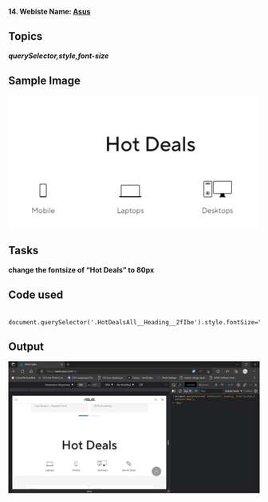 **14. Webiste Name: [Asus](https://www.asus.com/in/)**

## Topics

***querySelector,style,font-size***

## Sample Image

![Asus](./assset/download%20(18).png)

## Tasks

**change the fontsize of “Hot Deals” to 80px**

## Code used

      document.querySelector('.HotDealsAll__Heading__2fIbe').style.fontSize="80px";

## Output

![Asus](./assset/Screenshot%202023-03-01%20204243.png)